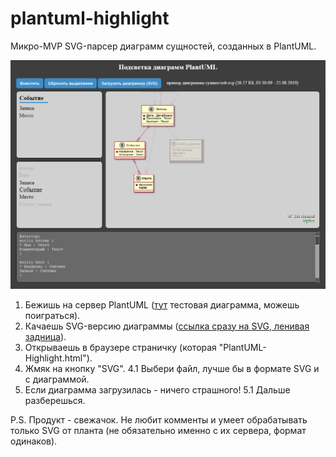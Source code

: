 # plantuml-highlight
Микро-MVP SVG-парсер диаграмм сущностей, созданных в PlantUML.

![alt text](https://github.com/ioplker/plantuml-highlight/blob/master/cover.png)

1. Бежишь на сервер PlantUML ([тут](http://www.plantuml.com/plantuml/uml/VPF1IiD048Rl-nGv2tq1JtqJ4Un1i2reUf2caAIW1mMr28ge42zUjxQBCMdYA_ppHiwm8RZRj9IMTFz_ljb_fkrVXCVduMHufWQZy3Iy3F204ZLMC1G7KtKGu1aRkWiE0tp0eA24KeKNjcpuPL1H2aqnSloudfdoaHQtu2yQQ_QLC7GbHHbTysFAdpaAXIVMVv5JWdnR_OTjVNHhqO_GSXifQXwne1X60eWk1IlKSXjyyRleICLvRAgTQJ9sBUc6VJcCRVp6u6z6QbHow67VcpI-weDVOUG8TITKuHvhYiLZYoP3cKqgGMbEoH6RsxanGThI74kKCZVK3KahVCfkKScH7NY6Wc9912revVm6egZNYwRj4hV5SOVO2CwEbBEm6LEZtG4yyzXhuuYsbRkNRaixuRruIQPS75jyGdymEk7_pHy0) тестовая диаграмма, можешь поиграться).
2. Качаешь SVG-версию диаграммы ([ссылка сразу на SVG, ленивая задница](http://www.plantuml.com/plantuml/svg/VPF1IiD048Rl-nGv2tq1JtqJ4Un1i2reUf2caAIW1mMr28ge42zUjxQBCMdYA_ppHiwm8RZRj9IMTFz_ljb_fkrVXCVduMHufWQZy3Iy3F204ZLMC1G7KtKGu1aRkWiE0tp0eA24KeKNjcpuPL1H2aqnSloudfdoaHQtu2yQQ_QLC7GbHHbTysFAdpaAXIVMVv5JWdnR_OTjVNHhqO_GSXifQXwne1X60eWk1IlKSXjyyRleICLvRAgTQJ9sBUc6VJcCRVp6u6z6QbHow67VcpI-weDVOUG8TITKuHvhYiLZYoP3cKqgGMbEoH6RsxanGThI74kKCZVK3KahVCfkKScH7NY6Wc9912revVm6egZNYwRj4hV5SOVO2CwEbBEm6LEZtG4yyzXhuuYsbRkNRaixuRruIQPS75jyGdymEk7_pHy0)).
3. Открываешь в браузере страничку (которая "PlantUML-Highlight.html").
4. Жмяк на кнопку "SVG".
4.1 Выбери файл, лучше бы в формате SVG и с диаграммой.
5. Если диаграмма загрузилась - ничего страшного!
5.1 Дальше разберешься.

P.S.
Продукт - свежачок. Не любит комменты и умеет обрабатывать только SVG от планта (не обязательно именно с их сервера, формат одинаков).
